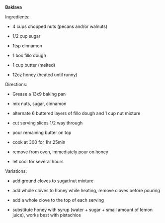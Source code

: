 **Baklava**

Ingredients:

  - 4 cups chopped nuts (pecans and/or walnuts)

  - 1/2 cup sugar

  - 1tsp cinnamon

  - 1 box fillo dough

  - 1 cup butter (melted)

  - 12oz honey (heated until runny)

Directions:

  - Grease a 13x9 baking pan

  - mix nuts, sugar, cinnamon

  - alternate 6 buttered layers of fillo dough and 1 cup nut mixture

  - cut serving slices 1/2 way through

  - pour remaining butter on top

  - cook at 300 for 1hr 25min

  - remove from oven, immediately pour on honey

  - let cool for several hours

Variations:

  - add ground cloves to sugar/nut mixture

  - add whole cloves to honey while heating, remove cloves before
    pouring

  - add a whole clove to the top of each serving

  - substitute honey with syrup (water + sugar + small amount of lemon
    juice), works best with pistachios
